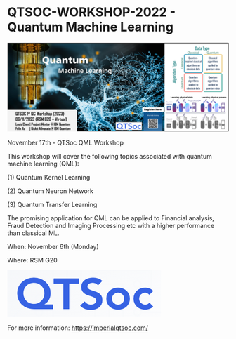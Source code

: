 # QTSOC-WORKSHOP-2022 - Quantum Machine Learning


![image.png](https://github.com/Louisanity/QTSOC-WORKSHOP-2023/blob/main/QTSOC_QML_Flyer2-23.png)

November 17th - QTSoc QML Workshop

This workshop will cover the following topics associated with quantum machine learning (QML):

(1) Quantum Kernel Learning

(2) Quantum Neuron Network

(3) Quantum Transfer Learning

The promising application for QML can be applied to Financial analysis, Fraud Detection and Imaging Processing etc with a higher performance than classical ML.

When: November 6th (Monday)

Where: RSM G20 

![image.png](https://github.com/Louisanity/QTSOC-WORKSHOP-2022/blob/171e555805a7f45f1dd7998e8957864da5ebb980/QTSoc.png)

For more information:
https://imperialqtsoc.com/

